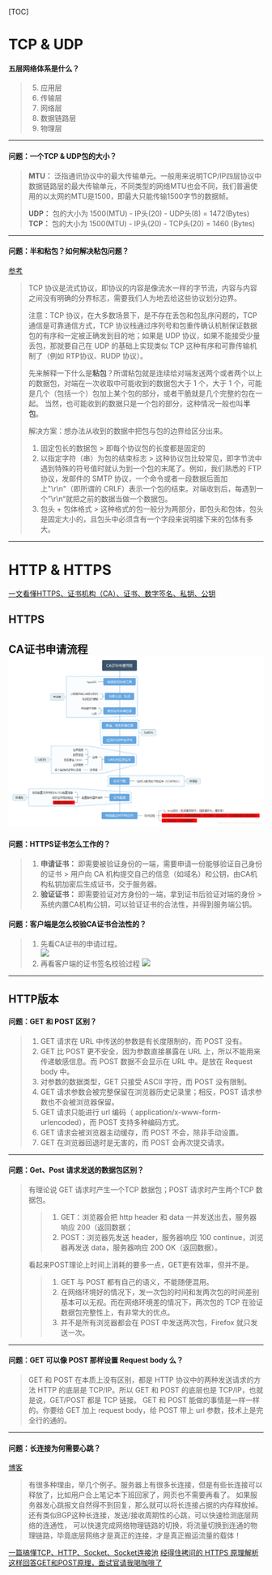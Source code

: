 [TOC]

# TCP & UDP

#### **五层网络体系是什么？**
> 5. 应用层
> 4. 传输层
> 3. 网络层
> 2. 数据链路层
> 1. 物理层

---
#### **问题：一个TCP & UDP包的大小？**
> **MTU：** 泛指通讯协议中的最大传输单元。一般用来说明TCP/IP四层协议中数据链路层的最大传输单元，不同类型的网络MTU也会不同，我们普遍使用的以太网的MTU是1500，即最大只能传输1500字节的数据帧。
>
> **UDP：** 包的大小为 1500(MTU) - IP头(20) - UDP头(8) = 1472(Bytes)
> **TCP：** 包的大小为 1500(MTU) - IP头(20) - TCP头(20) = 1460 (Bytes)

---

#### **问题：半和粘包？如何解决粘包问题？**
[参考](https://github.com/balloonwj/CppGuide/blob/master/articles/%E7%BD%91%E7%BB%9C%E7%BC%96%E7%A8%8B/TCP%E5%8D%8F%E8%AE%AE%E5%A6%82%E4%BD%95%E8%A7%A3%E5%86%B3%E7%B2%98%E5%8C%85%E3%80%81%E5%8D%8A%E5%8C%85%E9%97%AE%E9%A2%98.md)
> TCP 协议是流式协议，即协议的内容是像流水一样的字节流，内容与内容之间没有明确的分界标志，需要我们人为地去给这些协议划分边界。
>
> 注意：TCP 协议，在大多数场景下，是不存在丢包和包乱序问题的，TCP 通信是可靠通信方式，TCP 协议栈通过序列号和包重传确认机制保证数据包的有序和一定被正确发到目的地；如果是 UDP 协议，如果不能接受少量丢包，那就要自己在 UDP 的基础上实现类似 TCP 这种有序和可靠传输机制了（例如 RTP协议、RUDP 协议）。
>
> 先来解释一下什么是**粘包**？所谓粘包就是连续给对端发送两个或者两个以上的数据包，对端在一次收取中可能收到的数据包大于 1 个，大于 1 个，可能是几个（包括一个）包加上某个包的部分，或者干脆就是几个完整的包在一起。 当然，也可能收到的数据只是一个包的部分，这种情况一般也叫**半包**。
>
> 解决方案：想办法从收到的数据中把包与包的边界给区分出来。
> 1. 固定包长的数据包
     > 即每个协议包的长度都是固定的
> 2. 以指定字符（串）为包的结束标志
     > 这种协议包比较常见，即字节流中遇到特殊的符号值时就认为到一个包的末尾了。例如，我们熟悉的 FTP协议，发邮件的 SMTP 协议，一个命令或者一段数据后面加上"\r\n"（即所谓的 CRLF）表示一个包的结束。对端收到后，每遇到一个”\r\n“就把之前的数据当做一个数据包。
> 3. 包头 + 包体格式
     > 这种格式的包一般分为两部分，即包头和包体，包头是固定大小的，且包头中必须含有一个字段来说明接下来的包体有多大。
---

# HTTP & HTTPS
[一文看懂HTTPS、证书机构（CA）、证书、数字签名、私钥、公钥](https://www.jianshu.com/p/29e0ba31fb8d)

## HTTPS
**CA证书申请流程**
![](./image/CA证书申请流程.png)
---

#### **问题：HTTPS证书怎么工作的？**
> 1. **申请证书：** 即需要被验证身份的一端，需要申请一份能够验证自己身份的证书
     > 用户向 CA 机构提交自己的信息（如域名）和公钥，由CA机构私钥加密后生成证书，交于服务器。
> 2. **验证证书：** 即需要验证对方身份的一端，拿到证书后验证对端的身份
     > 系统内置CA机构公钥，可以验证证书的合法性，并得到服务端公钥。

#### **问题：客户端是怎么校验CA证书合法性的？**
> 1. 先看CA证书的申请过程。  
> ![](https://upload-images.jianshu.io/upload_images/8525388-7318f2e205734ae8.png?imageMogr2/auto-orient/strip|imageView2/2/w/1200/format/webp)
> 2. 再看客户端的证书签名校验过程
> ![](https://upload-images.jianshu.io/upload_images/8525388-c55dc2cec3652833.png?imageMogr2/auto-orient/strip|imageView2/2/w/1164/format/webp)

---

## HTTP版本


#### **问题：GET 和 POST 区别？**
> 1.  GET 请求在 URL 中传送的参数是有长度限制的，而 POST 没有。 
> 2.  GET 比 POST 更不安全，因为参数直接暴露在 URL 上，所以不能用来传递敏感信息。而 POST 数据不会显示在 URL 中。是放在 Request body 中。 
> 3.  对参数的数据类型，GET 只接受 ASCII 字符，而 POST 没有限制。 
> 4.  GET 请求参数会被完整保留在浏览器历史记录里；相反，POST 请求参数也不会被浏览器保留。 
> 5.  GET 请求只能进行 url 编码（ application/x-www-form-urlencoded），而 POST 支持多种编码方式。 
> 6.  GET 请求会被浏览器主动缓存，而 POST 不会，除非手动设置。 
> 7.  GET 在浏览器回退时是无害的，而 POST 会再次提交请求。 

---

#### **问题：Get、Post 请求发送的数据包区别？**
> 有理论说 GET 请求时产生一个TCP 数据包；POST 请求时产生两个TCP 数据包。
> > 1. GET：浏览器会把 http header 和 data 一并发送出去，服务器响应 200（返回数据； 
> > 2. POST：浏览器先发送 header，服务器响应 100 continue，浏览器再发送 data，服务器响应 200 OK（返回数据）。 
> 
> 看起来POST理论上时间上消耗的要多一点，GET更有效率，但并不是。
> > 1. GET 与 POST 都有自己的语义，不能随便混用。
> > 2. 在网络环境好的情况下，发一次包的时间和发两次包的时间差别基本可以无视。而在网络环境差的情况下，两次包的 TCP 在验证数据包完整性上，有非常大的优点。 
> > 3. 并不是所有浏览器都会在 POST 中发送两次包，Firefox 就只发送一次。

---

#### **问题：GET 可以像 POST 那样设置 Request body 么？**
>GET 和 POST 在本质上没有区别，都是 HTTP 协议中的两种发送请求的方法
>HTTP 的底层是 TCP/IP。所以 GET 和 POST 的底层也是 TCP/IP，也就是说，GET/POST 都是 TCP 链接。
>GET 和 POST 能做的事情是一样一样的。你要给 GET 加上 request body，给 POST 带上 url 参数，技术上是完全行的通的。

---

#### **问题：长连接为何需要心跳？**
[博客](https://mp.weixin.qq.com/s?__biz=MzIxNTM3NDE2Nw==&mid=2247486859&idx=1&sn=2d6b9c00dd60714bd7a5be2015833b52&chksm=97980db3a0ef84a57197a5c564ba2298d2882fc28e8ee52e856766e0cd48a687536bf1a6cf96&scene=132#wechat_redirect)
> 有很多种理由，举几个例子。服务器上有很多长连接，但是有些长连接可以释放了，比如用户合上笔记本下班回家了，网页也不需要再看了。
> 如果服务器发心跳报文自然得不到回复，那么就可以将长连接占据的内存释放掉。 还有类似BGP这种长连接，发送/接收周期性的心跳，可以快速检测底层网络的连通性，
> 可以快速完成网络物理链路的切换，将流量切换到连通的物理链路，毕竟底层网络才是真正的连接，才是真正搬运流量的载体！


[一篇搞懂TCP、HTTP、Socket、Socket连接池](https://mp.weixin.qq.com/s/00wm0tzz8Q1kUIQSlLXnUA)
[经得住拷问的 HTTPS 原理解析](https://mp.weixin.qq.com/s/KcW89_ohdxE4lgmKbEYoHg)
[这样回答GET和POST原理，面试官请我喝咖啡了](https://mp.weixin.qq.com/s/q-0s5Czi8uxGm5Hka-wbNw)